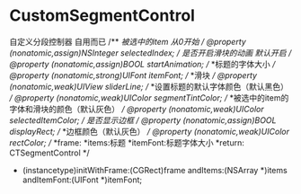 # CustomSegmentControl
自定义分段控制器
自用而已
/**
*被选中的item 从0开始
*/
@property (nonatomic,assign)NSInteger selectedIndex;
/**
*是否开启滑块的动画  默认开启
*/
@property (nonatomic,assign)BOOL startAnimation;
/**
*标题的字体大小
*/
@property (nonatomic,strong)UIFont *itemFont;
/**
*滑块
*/
@property (nonatomic,weak)UIView *sliderLine;
/**
*设置标题的默认字体颜色（默认黑色）
*/
@property (nonatomic,weak)UIColor *segmentTintColor;
/**
*被选中的item的字体和滑块的颜色（默认灰色）
*/
@property (nonatomic,weak)UIColor *selectedItemColor;
/**
*是否显示边框
*/
@property (nonatomic,assign)BOOL displayRect;
/**
*边框颜色（默认灰色）
*/
@property (nonatomic,weak)UIColor *rectColor;
/**
*frame:
*items:标题
*itemFont:标题字体大小
*return: CTSegmentControl
*/
- (instancetype)initWithFrame:(CGRect)frame andItems:(NSArray *)items andItemFont:(UIFont *)itemFont;